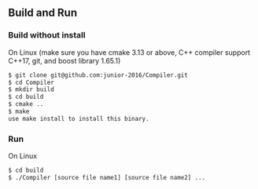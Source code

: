 ## Build and Run
### Build without install
On Linux (make sure you have cmake 3.13 or above,
C++ compiler support C++17, git, and boost library 1.65.1)
```bash
$ git clone git@github.com:junior-2016/Compiler.git
$ cd Compiler
$ mkdir build
$ cd build
$ cmake ..
$ make 
use make install to install this binary.
```

### Run 
On Linux
```bash 
$ cd build
$ ./Compiler [source file name1] [source file name2] ... 
```
